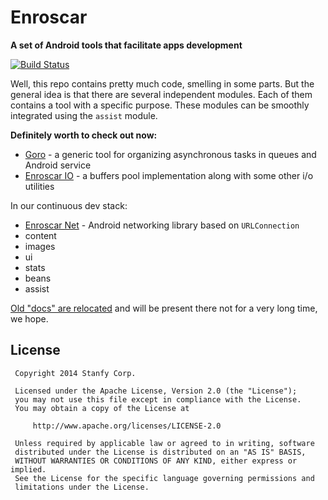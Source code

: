 Enroscar
=======

**A set of Android tools that facilitate apps development**

[![Build Status](https://secure.travis-ci.org/stanfy/enroscar.png?branch=master)](http://travis-ci.org/stanfy/enroscar)

Well, this repo contains pretty much code, smelling in some parts.
But the general idea is that there are several independent modules. Each of them contains
a tool with a specific purpose. These modules can be smoothly integrated using the `assist` module.

**Definitely worth to check out now:**
* [Goro](goro) - a generic tool for organizing asynchronous tasks in queues and Android service
* [Enroscar IO](io) - a buffers pool implementation along with some other i/o utilities

In our continuous dev stack:
* [Enroscar Net](net) - Android networking library based on `URLConnection`
* content
* images
* ui
* stats
* beans
* assist

[Old "docs" are relocated](README_OLD.md)
and will be present there not for a very long time, we hope.

License
-------

     Copyright 2014 Stanfy Corp.

     Licensed under the Apache License, Version 2.0 (the "License");
     you may not use this file except in compliance with the License.
     You may obtain a copy of the License at

         http://www.apache.org/licenses/LICENSE-2.0

     Unless required by applicable law or agreed to in writing, software
     distributed under the License is distributed on an "AS IS" BASIS,
     WITHOUT WARRANTIES OR CONDITIONS OF ANY KIND, either express or implied.
     See the License for the specific language governing permissions and
     limitations under the License.
